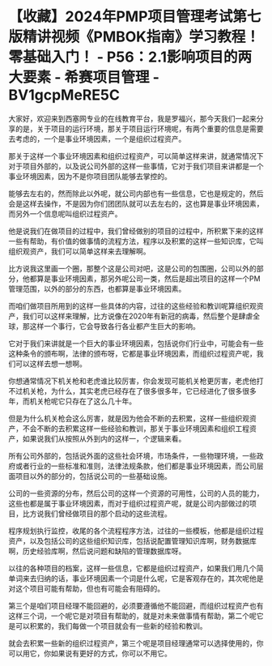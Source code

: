 # 【收藏】2024年PMP项目管理考试第七版精讲视频《PMBOK指南》学习教程！零基础入门！ - P56：2.1影响项目的两大要素 - 希赛项目管理 - BV1gcpMeRE5C

大家好，欢迎来到西塞网专业的在线教育平台，我是罗福兴，那今天我们一起来分享的是，关于项目的运行环境，那关于项目运行环境呢，有两个重要的信息是需要去考虑的，一个是事业环境因素，一个是组织过程资产。

那关于这样一个事业环境因素和组织过程资产，可以简单这样来讲，就通常情况下对于项目外部的，以及说公司外部的这样一些事情，它对于我们项目来讲都是一个事业环境因素，因为不是你项目团队能够去掌控的。

能够去左右的，然而除此以外呢，就公司内部也有一些信息，它也是规定的，然后会是这样去操作，不是因为你们团团队就可以去左右的，这也算是事业环境因素，而另外一个信息呢叫组织过程资产。

他是说我们在做项目的过程中，我们曾经做别的项目的过程中，所积累下来的这样一些有帮助，有价值的做事情的流程方法，程序以及积累的这样一些知识库，它叫组织观资产，我们可以简单这样来去理解啊。

比方说我这里画一个圈，那整个这是公司对吧，这是公司的包围圈，公司以外的部分，他都算是事业环境因素，那另外呢公司一类，然后是超出项目的这样一个PM管理范围，以外的部分的东西，也都算是事业环境因素。

而咱们做项目所用到的这样一些具体的内容，过往的这些经验和教训呢算组织观资产，我们可以这样来理解，比方说像在2020年有新冠的病毒，然后整个是肆虐全球，那这样一个事行，它会导致各行各业都产生巨大的影响。

它对于我们来讲就是一个巨大的事业环境因素，包括说你们行业中，可能会有一些这种条令的颁布啊，法律的颁布呀，它都是事业环境因素，而组织过程资产呢，我们可以这样去想一想啊。

你想通常情况下机关枪和老虎谁比较厉害，你会发现可能机关枪更厉害，老虎他打不过机关枪，为什么，其实老虎已经存在了很多很多年，它已经进化了很多很多年，而机关枪呢它只存在了这么几十年。

但是为什么机关枪会这么厉害，就是因为他会不断的去积累，这样一些组织观资产，不会不断的去积累这样一些经验和教训，那关于事业环境因素和组织工程资产，如果说我们从按照从外到内的这样一，个逻辑来看。

所有公司外部的，包括说外面的这些社会环境，市场条件，一些物理环境，一些政府或者行业的一些标准和准则，法律法规条款，他们都是事业环境因素，而公司层面项目以外的部分的，包括说公司的一些基础设施。

公司的一些资源的分布，然后公司的这样一个资源的可用性，公司的人员的能力，这些也都是属于事业环境因素，而对于组织过程资产呢，就是公司内部做过的项目，比方说我们曾经做项目的那个启动的这些流程。

程序规划执行监控，收尾的各个流程程序方法，过往的一些模板，他都是组织过程资产，以及包括公司的这些组织知识库，包括说配置管理知识库啊，财务数据库啊，历史经验库啊，然后说问题和缺陷的管理数据库呀。

以往的各种项目的档案，这样一些信息，它都是组织过程资产，如果我们用几个简单词来去归纳的话，事业环境因素一个词是什么呢，它是客观存在的，其次呢他是对这个项目可能有帮助，但也有可能会有阻碍的。

第三个是咱们项目经理不能回避的，必须要遵循他不能回避，而组织过程资产也有这样三个词，一个呢它是对项目有帮助的，就是对未来做事情有帮助，第二个呢它是可以积累的，我们每做一个项目就会有一些新的经验和教训。

就会去积累一些新的组织过程资产，第三个呢是项目经理通常可以选择使用的，你可以用它，你如果说有更好的方式，你可以不用它。

